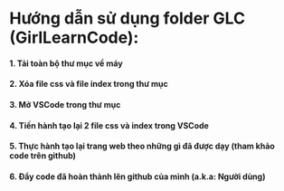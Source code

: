 # Hướng dẫn sử dụng folder GLC (GirlLearnCode):
#### 1. Tải toàn bộ thư mục về máy
#### 2. Xóa file css và file index trong thư mục
#### 3. Mở VSCode trong thư mục
#### 4. Tiến hành tạo lại 2 file css và index trong VSCode
#### 5. Thực hành tạo lại trang web theo những gì đã được dạy (tham khảo code trên github)
#### 6. Đẩy code đã hoàn thành lên github của mình (a.k.a: Người dùng)
